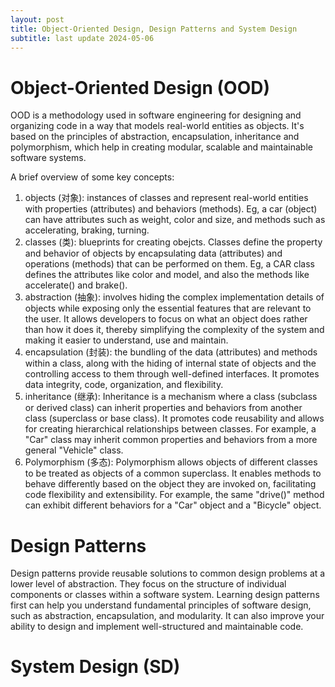 ```yaml
---
layout: post
title: Object-Oriented Design, Design Patterns and System Design
subtitle: last update 2024-05-06
---
```


# Object-Oriented Design (OOD)

OOD is a methodology used in software engineering for designing and organizing code in a way that models real-world entities as objects. It's based on the principles of abstraction, encapsulation, inheritance and polymorphism, which help in creating modular, scalable and maintainable software systems. 

A brief overview of some key concepts:
1. objects (对象): instances of classes and represent real-world entities with properties (attributes) and behaviors (methods). Eg, a car (object) can have attributes such as weight, color and size, and methods such as accelerating, braking, turning. 
2. classes (类): blueprints for creating obejcts. Classes define the property and behavior of objects by encapsulating data (attributes) and operations (methods) that can be performed on them. Eg, a CAR class defines the attributes like color and model, and also the methods like accelerate() and brake().
3. abstraction (抽象): involves  hiding the complex implementation details of objects while exposing only the essential features that are relevant to the user. It allows developers to focus on what an object does rather than how it does it, thereby simplifying the complexity of the system and making it easier to understand, use and maintain.   
4. encapsulation (封装): the bundling of the data (attributes) and methods within a class, along with the hiding of internal state of objects and the controlling access to them through well-defined interfaces. It promotes data integrity, code, organization, and flexibility.
6. inheritance (继承): Inheritance is a mechanism where a class (subclass or derived class) can inherit properties and behaviors from another class (superclass or base class). It promotes code reusability and allows for creating hierarchical relationships between classes. For example, a "Car" class may inherit common properties and behaviors from a more general "Vehicle" class.
7. Polymorphism (多态): Polymorphism allows objects of different classes to be treated as objects of a common superclass. It enables methods to behave differently based on the object they are invoked on, facilitating code flexibility and extensibility. For example, the same "drive()" method can exhibit different behaviors for a "Car" object and a "Bicycle" object.




# Design Patterns

Design patterns provide reusable solutions to common design problems at a lower level of abstraction. They focus on the structure of individual components or classes within a software system. Learning design patterns first can help you understand fundamental principles of software design, such as abstraction, encapsulation, and modularity. It can also improve your ability to design and implement well-structured and maintainable code.


# System Design (SD)




